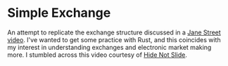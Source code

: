 # Simple Exchange
An attempt to replicate the exchange structure discussed in a [Jane Street video](https://www.youtube.com/watch?v=b1e4t2k2KJY). I've wanted to get some practice with Rust, and this coincides with my interest in understanding exchanges and electronic market making more. I stumbled across this video courtesy of [Hide Not Slide](https://twitter.com/HideNotSlide).
